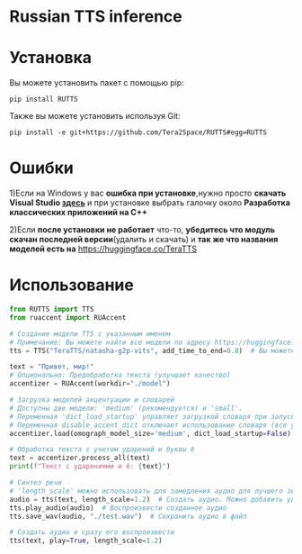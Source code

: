 # Russian TTS inference
# Установка
Вы можете установить пакет с помощью pip:
```
pip install RUTTS
```
Также вы можете установить используя Git:
```
pip install -e git+https://github.com/Tera2Space/RUTTS#egg=RUTTS
```
# Ошибки
1)Если на Windows у вас **ошибка при установке**,нужно просто **скачать Visual Studio [здесь](https://visualstudio.microsoft.com/ru/thank-you-downloading-visual-studio/?sku=Community&channel=Release&version=VS2022&source=VSLandingPage&cid=2030&passive=false)** и при установке выбрать галочку около **Разработка классических приложений на С++**

2)Если **после установки не работает** что-то, **убедитесь что модуль скачан последней версии**(удалить и скачать) и **так же что названия моделей есть на** https://huggingface.co/TeraTTS
# Использование

```python  
from RUTTS import TTS
from ruaccent import RUAccent

# Создание модели TTS с указанным именем
# Примечание: Вы можете найти все модели по адресу https://huggingface.co/TeraTTS, включая модель GLADOS
tts = TTS("TeraTTS/natasha-g2p-vits", add_time_to_end=0.8)  # Вы можете настроить 'add_time_to_end' для продолжительности аудио

text = "Привет, мир!"
# Опционально: Предобработка текста (улучшает качество)
accentizer = RUAccent(workdir="./model")

# Загрузка моделей акцентуации и словарей
# Доступны две модели: 'medium' (рекомендуется) и 'small'.
# Переменная 'dict_load_startup' управляет загрузкой словаря при запуске (больше памяти) или загрузкой его по мере необходимости во время выполнения (экономия памяти, но медленнее).
# Переменная disable_accent_dict отключает использование словаря (все ударения расставляет нейросеть). Данная функция экономит ОЗУ, по скорости работы сопоставима со всем словарём в ОЗУ.
accentizer.load(omograph_model_size='medium', dict_load_startup=False)

# Обработка текста с учетом ударений и буквы ё
text = accentizer.process_all(text)
print(f"Текст с ударениями и ё: {text}")

# Синтез речи
# 'length_scale' можно использовать для замедления аудио для лучшего звучания (по умолчанию 1.2, указано здесь для примера)
audio = tts(text, length_scale=1.2)  # Создать аудио. Можно добавить ударения, используя '+'
tts.play_audio(audio)  # Воспроизвести созданное аудио
tts.save_wav(audio, "./test.wav")  # Сохранить аудио в файл

# Создать аудио и сразу его воспроизвести
tts(text, play=True, length_scale=1.2)

```
